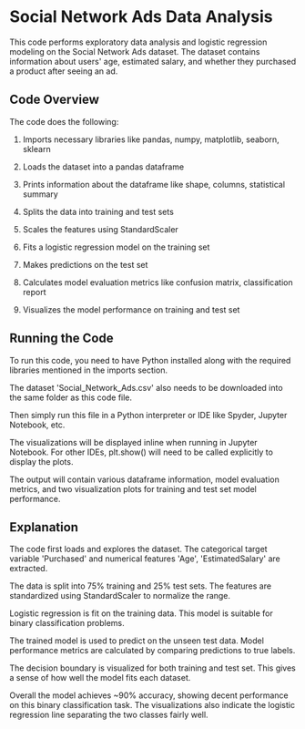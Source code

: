 # Social Network Ads Data Analysis

This code performs exploratory data analysis and logistic regression modeling on the Social Network Ads dataset. The dataset contains information about users' age, estimated salary, and whether they purchased a product after seeing an ad.

## Code Overview

The code does the following:

1. Imports necessary libraries like pandas, numpy, matplotlib, seaborn, sklearn

2. Loads the dataset into a pandas dataframe

3. Prints information about the dataframe like shape, columns, statistical summary

4. Splits the data into training and test sets

5. Scales the features using StandardScaler

6. Fits a logistic regression model on the training set

7. Makes predictions on the test set

8. Calculates model evaluation metrics like confusion matrix, classification report

9. Visualizes the model performance on training and test set

## Running the Code

To run this code, you need to have Python installed along with the required libraries mentioned in the imports section.

The dataset 'Social_Network_Ads.csv' also needs to be downloaded into the same folder as this code file.

Then simply run this file in a Python interpreter or IDE like Spyder, Jupyter Notebook, etc.

The visualizations will be displayed inline when running in Jupyter Notebook. For other IDEs, plt.show() will need to be called explicitly to display the plots.

The output will contain various dataframe information, model evaluation metrics, and two visualization plots for training and test set model performance.

## Explanation

The code first loads and explores the dataset. The categorical target variable 'Purchased' and numerical features 'Age', 'EstimatedSalary' are extracted.

The data is split into 75% training and 25% test sets. The features are standardized using StandardScaler to normalize the range.

Logistic regression is fit on the training data. This model is suitable for binary classification problems.

The trained model is used to predict on the unseen test data. Model performance metrics are calculated by comparing predictions to true labels.

The decision boundary is visualized for both training and test set. This gives a sense of how well the model fits each dataset.

Overall the model achieves ~90% accuracy, showing decent performance on this binary classification task. The visualizations also indicate the logistic regression line separating the two classes fairly well.
